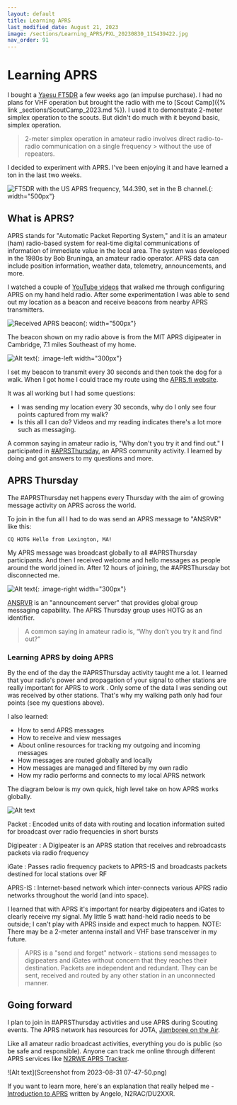```yaml
---
layout: default
title: Learning APRS
last_modified_date: August 21, 2023
image: /sections/Learning_APRS/PXL_20230830_115439422.jpg
nav_order: 91
---
```


# Learning APRS

I bought a [Yaesu FT5DR](https://www.yaesu.com/indexVS.cfm?cmd=DisplayProducts&encProdID=8FA58F426C671235EA5791EE6814FF48) a few weeks ago (an impulse
purchase). I had no plans for VHF operation but brought
the radio with me to [Scout Camp]({% link _sections/ScoutCamp_2023.md %}). 
I used it to demonstrate 2-meter simplex operation to the scouts. 
But didn't do much with it beyond basic, simplex operation.

> 2-meter simplex operation in amateur radio involves direct radio-to-radio communication on a single frequency > without the use of repeaters.

I decided to experiment with APRS. I've been enjoying it and have
learned a ton in the last two weeks.

![FT5DR with the US APRS frequency, 144.390, set in the B channel.](PXL_20230830_115439422.jpg){: width="500px"}

## What is APRS?

APRS stands for "Automatic Packet Reporting System," and it is an amateur (ham) radio-based system for real-time digital communications of information of immediate value in the local area. The system was developed in the 1980s by Bob Bruninga, an amateur radio operator. APRS data can include position information, weather data, telemetry, announcements, and more.

I watched a couple of [YouTube videos](https://youtu.be/tTc96aP8hiw?si=10LkplliUTXgxw4q) that walked me through configuring APRS on my hand held radio. After some experimentation I was able to send out my location as a beacon and receive beacons from nearby APRS transmitters.

![Received APRS beacon](PXL_20230822_230123549.jpg){: width="500px"}

The beacon shown on my radio above is from the MIT APRS digipeater in Cambridge, 7.1 miles Southeast of my home.

![Alt text](Screenshot_20230822-181632~2.png){: .image-left width="300px"}

I set my beacon to transmit every 30 seconds and then took the dog for a walk. When I got home I could trace my route using the [APRS.fi website](https://aprs.fi/).

It was all working but I had some questions:

  - I was sending my location every 30 seconds, why do I only see four points captured from my walk?
  - Is this all I can do? Videos and my reading indicates there's a lot more such as messaging.

A common saying in amateur radio is, "Why don't you try it and find out." I participated in [#APRSThursday](https://aprsph.net/aprsthursday/), an APRS community activity. 
I learned by doing and got answers to my questions and more.

## APRS Thursday

The #APRSThursday net happens every Thursday with the aim of growing message activity on APRS across the world.

To join in the fun all I had to do was send an APRS message to "ANSRVR" like this:
 
    CQ HOTG Hello from Lexington, MA!

My APRS message was broadcast globally to all #APRSThursday participants. And then 
I received welcome and hello messages as people around the world joined in. After 12
hours of joining, the #APRSThursday bot disconnected me.

![Alt text](PXL_20230824_160422039.jpg){: .image-right width="300px"}

[ANSRVR](http://aprs.org/ansrvr.html) is an "announcement server" that provides global group messaging capability. The APRS Thursday group uses HOTG as an identifier.

> A common saying in amateur radio is, “Why don’t you try it and find out?”

### Learning APRS by doing APRS

By the end of the day the #APRSThursday activity taught me a lot. I learned that your radio's power
and propagation of your signal to other stations are really important for APRS to work . Only some of the data I was sending out was received by other stations. That's
why my walking path only had four points (see my questions above).

I also learned:
 - How to send APRS messages
 - How to receive and view messages
 - About online resources for tracking my outgoing and incoming messages
 - How messages are routed globally and locally
 - How messages are managed and filtered by my own radio
 - How my radio performs and connects to my local APRS network

The diagram below is my own quick, high level take on how APRS works globally.

![Alt text](network_diagram_aprs.png)

  Packet
  : Encoded units of data with routing and location information suited for broadcast over radio frequencies in short bursts

  Digipeater
  : A Digipeater is an APRS station that receives and rebroadcasts packets via radio frequency

  iGate
  : Passes radio frequency packets to APRS-IS and broadcasts packets destined for local stations over RF  

  APRS-IS
  : Internet-based network which inter-connects various APRS radio networks throughout the world (and into space).


I learned that with APRS it's important for nearby digipeaters and iGates
to clearly receive my signal.  My little 5 watt hand-held radio needs to be outside; I can't
play with APRS inside and expect much to happen. NOTE: There may be a 2-meter antenna install and VHF base transceiver in my future.

> APRS is a "send and forget" network - stations send messages to digipeaters and iGates
> without concern that they reaches their destination. Packets are independent and redundant. 
> They can be sent, received and routed by any other station in an unconnected manner.

## Going forward

I plan to join in #APRSThursday activities and use APRS during Scouting events. The APRS network has 
resources for JOTA, [Jamboree on the Air](https://www.jotajoti.info/jota).

Like all amateur radio broadcast activities, everything you do is public (so be safe and responsible). 
Anyone can track me online through different APRS services like [N2RWE APRS Tracker](http://aprs.n2rwe.com/station/W1YTQ-7/).

![Alt text](Screenshot from 2023-08-31 07-47-50.png)

If you want to learn more, here's an explanation that really helped me - [Introduction to APRS](https://n2rac.com/introduction-to-aprs-ddd4097a0dba) written by Angelo, N2RAC/DU2XXR.
 


